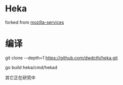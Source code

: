 
# Heka
forked from [mozilla-services](https://heka)

# 编译
git clone --depth=1 https://github.com/dwdcth/heka.git

go build heka/cmd/hekad

其它正在研究中
